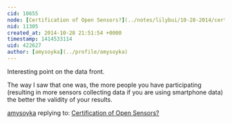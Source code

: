 ```yaml
---
cid: 10655
node: [Certification of Open Sensors?](../notes/lilybui/10-28-2014/certification-of-open-sensors)
nid: 11305
created_at: 2014-10-28 21:51:54 +0000
timestamp: 1414533114
uid: 422627
author: [amysoyka](../profile/amysoyka)
---
```


Interesting point on the data front.

The way I saw that one was, the more people you have participating (resulting in more sensors collecting data if you are using smartphone data) the better the validity of your results.

[amysoyka](../profile/amysoyka) replying to: [Certification of Open Sensors?](../notes/lilybui/10-28-2014/certification-of-open-sensors)

